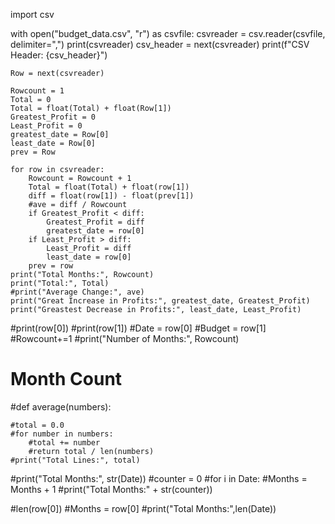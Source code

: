 import csv

with open("budget_data.csv", "r") as csvfile:
    csvreader = csv.reader(csvfile, delimiter=",")
    print(csvreader)
    csv_header = next(csvreader)
    print(f"CSV Header: {csv_header}")

    Row = next(csvreader)
    
    Rowcount = 1
    Total = 0
    Total = float(Total) + float(Row[1])
    Greatest_Profit = 0
    Least_Profit = 0
    greatest_date = Row[0]
    least_date = Row[0]
    prev = Row
    
    for row in csvreader:
        Rowcount = Rowcount + 1
        Total = float(Total) + float(row[1])
        diff = float(row[1]) - float(prev[1])
        #ave = diff / Rowcount
        if Greatest_Profit < diff:
            Greatest_Profit = diff
            greatest_date = row[0]
        if Least_Profit > diff:
            Least_Profit = diff
            least_date = row[0]
        prev = row
    print("Total Months:", Rowcount)
    print("Total:", Total)
    #print("Average Change:", ave)
    print("Great Increase in Profits:", greatest_date, Greatest_Profit)
    print("Greastest Decrease in Profits:", least_date, Least_Profit)


#print(row[0])
        #print(row[1])
        #Date = row[0]
        #Budget = row[1]
        #Rowcount+=1
        #print("Number of Months:", Rowcount)

# Month Count
#def average(numbers):

    #total = 0.0
    #for number in numbers:
        #total += number
        #return total / len(numbers)
    #print("Total Lines:", total)


#print("Total Months:", str(Date))
#counter = 0
#for i in Date:
#Months = Months + 1
#print("Total Months:" + str(counter))

#len(row[0])
#Months = row[0]
#print("Total Months:",len(Date))



   





